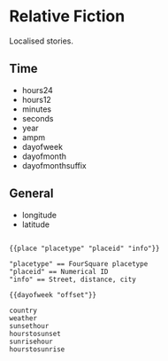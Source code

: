 Relative Fiction
================

Localised stories.

Time
----

* hours24
* hours12
* minutes
* seconds
* year
* ampm
* dayofweek
* dayofmonth
* dayofmonthsuffix

General
-------

* longitude
* latitude

```

{{place "placetype" "placeid" "info"}}

"placetype" == FourSquare placetype
"placeid" == Numerical ID
"info" == Street, distance, city

{{dayofweek "offset"}}

country
weather
sunsethour
hourstosunset
sunrisehour
hourstosunrise

```
